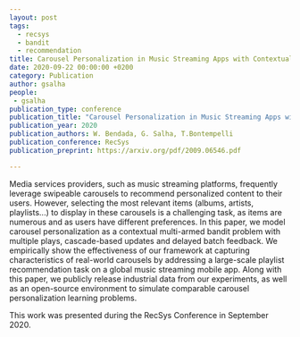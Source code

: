 ```yaml
---
layout: post
tags:
  - recsys
  - bandit
  - recommendation
title: Carousel Personalization in Music Streaming Apps with Contextual Bandits
date: 2020-09-22 00:00:00 +0200
category: Publication
author: gsalha
people:
 - gsalha
publication_type: conference
publication_title: "Carousel Personalization in Music Streaming Apps with Contextual Bandits"
publication_year: 2020
publication_authors: W. Bendada, G. Salha, T.Bontempelli
publication_conference: RecSys
publication_preprint: https://arxiv.org/pdf/2009.06546.pdf

---
```


Media services providers, such as music streaming platforms, frequently leverage swipeable carousels to recommend personalized content to their users. However, selecting the most relevant items (albums, artists, playlists...) to display in these carousels is a challenging task, as items are numerous and as users have different preferences. In this paper, we model carousel personalization as a contextual multi-armed bandit problem with multiple plays, cascade-based updates and delayed batch feedback. We empirically show the effectiveness of our framework at capturing characteristics of real-world carousels by addressing a large-scale playlist recommendation task on a global music streaming mobile app. Along with this paper, we publicly release industrial data from our experiments, as well as an open-source environment to simulate comparable carousel personalization learning problems.


This work was presented during the RecSys Conference in September 2020.
